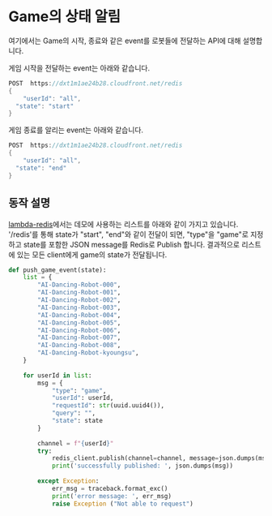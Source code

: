 # Game의 상태 알림

여기에서는 Game의 시작, 종료와 같은 event를 로봇들에 전달하는 API에 대해 설명합니다.

게임 시작을 전달하는 event는 아래와 같습니다.

```java
POST  https://dxt1m1ae24b28.cloudfront.net/redis
{
	"userId": "all",
  "state": "start"
}
```

게임 종료를 알리는 event는 아래와 같습니다.

```java
POST  https://dxt1m1ae24b28.cloudfront.net/redis
{
	"userId": "all",
  "state": "end"
}
```

## 동작 설명

[lambda-redis](./lambda-redis/lambda_function.py)에서는 데모에 사용하는 리스트를 아래와 같이 가지고 있습니다. '/redis'를 통해 state가 "start", "end"와 같이 전달이 되면, "type"을 "game"로 지정하고 state를 포함한 JSON message를 Redis로 Publish 합니다. 결과적으로 리스트에 있는 모든 client에게 game의 state가 전달됩니다.



```python
def push_game_event(state):
    list = {
        "AI-Dancing-Robot-000",
        "AI-Dancing-Robot-001",
        "AI-Dancing-Robot-002",
        "AI-Dancing-Robot-003",
        "AI-Dancing-Robot-004",
        "AI-Dancing-Robot-005",
        "AI-Dancing-Robot-006",
        "AI-Dancing-Robot-007",
        "AI-Dancing-Robot-008",
        "AI-Dancing-Robot-kyoungsu",        
    }
    
    for userId in list:    
        msg = {
            "type": "game",
            "userId": userId,
            "requestId": str(uuid.uuid4()),
            "query": "",
            "state": state
        }
        
        channel = f"{userId}"   
        try: 
            redis_client.publish(channel=channel, message=json.dumps(msg))
            print('successfully published: ', json.dumps(msg))
        
        except Exception:
            err_msg = traceback.format_exc()
            print('error message: ', err_msg)                    
            raise Exception ("Not able to request")
```
